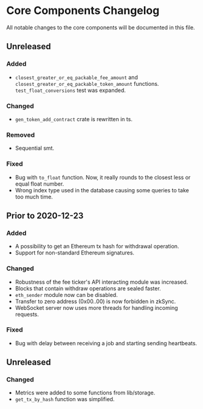 # Core Components Changelog

All notable changes to the core components will be documented in this file.

## Unreleased

### Added

- `closest_greater_or_eq_packable_fee_amount` and `closest_greater_or_eq_packable_token_amount` functions.
  `test_float_conversions` test was expanded.

### Changed

- `gen_token_add_contract` crate is rewritten in ts.

### Removed

- Sequential smt.

### Fixed

- Bug with `to_float` function. Now, it really rounds to the closest less or equal float number.
- Wrong index type used in the database causing some queries to take too much time.

## Prior to 2020-12-23

### Added

- A possibility to get an Ethereum tx hash for withdrawal operation.
- Support for non-standard Ethereum signatures.

### Changed

- Robustness of the fee ticker's API interacting module was increased.
- Blocks that contain withdraw operations are sealed faster.
- `eth_sender` module now can be disabled.
- Transfer to zero address (0x00..00) is now forbidden in zkSync.
- WebSocket server now uses more threads for handling incoming requests.

### Fixed

- Bug with delay between receiving a job and starting sending heartbeats.

## Unreleased

### Changed

- Metrics were added to some functions from lib/storage.
- `get_tx_by_hash` function was simplified.
